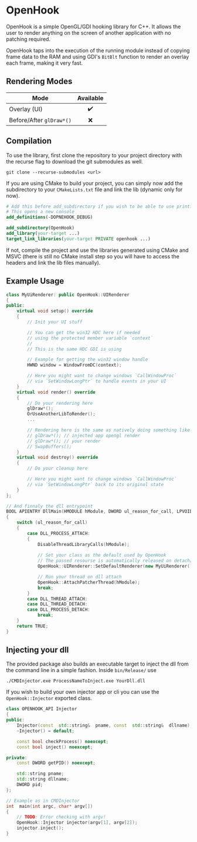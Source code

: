 # OpenHook
OpenHook is a simple OpenGL/GDI hooking library for C++. It allows the user to render anything on the screen of another application with no patching required.

OpenHook taps into the execution of the running module instead of copying frame data to the RAM and using GDI's `BitBlt` function to render an overlay each frame, making it very fast.

## Rendering Modes
| Mode | Available |
|-|:-:|
| Overlay (UI) | :heavy_check_mark: |
| Before/After `glDraw*()` | :x: |

## Compilation
To use the library, first clone the repository to your project directory with the recurse flag to download the git submodules as well.
```shell
git clone --recurse-submodules <url>
```

If you are using CMake to build your project, you can simply now add the subdirectory to your `CMakeLists.txt` file and link the lib (dynamic only for now).
```cmake
# Add this before add_subdirectory if you wish to be able to use printf from your dll
# This opens a new console 
add_definitions(-DOPNEHOOK_DEBUG)

add_subdirectory(OpenHook)
add_library(your-target ...)
target_link_libraries(your-target PRIVATE openhook ...)
```

If not, compile the project and use the libraries generated using CMake and MSVC (there is still no CMake install step so you will have to access the headers and link the lib files manually).

## Example Usage
```cpp
class MyUiRenderer: public OpenHook::UIRenderer
{
public:
    virtual void setup() override
    {
        // Init your UI stuff

        // You can get the win32 HDC here if needed
        // using the protected member variable `context`
        //
        // This is the same HDC GDI is using

        // Example for getting the win32 window handle
        HWND window = WindowFromDC(context);

        // Here you might want to change windows `CallWindowProc` 
        // via `SetWindowLongPtr` to handle events in your UI
    }
    virtual void render() override
    {
        // Do your rendering here
        glDraw*();
        OrUseAnotherLibToRender();
        ...

        // Rendering here is the same as natively doing something like
        // glDraw*(); // injected app opengl render
        // glDraw*(); // your render
        // SwapBuffers();
    }
    virtual void destroy() override
    {
        // Do your cleanup here

        // Here you might want to change windows `CallWindowProc` 
        // via `SetWindowLongPtr` back to its original state
    }
};

// And finnaly the dll entrypoint
BOOL APIENTRY DllMain(HMODULE hModule, DWORD ul_reason_for_call, LPVOID lpReserved)
{
	switch (ul_reason_for_call)
	{
		case DLL_PROCESS_ATTACH:
		{
			DisableThreadLibraryCalls(hModule);
			
			// Set your class as the default used by OpenHook
			// The passed resourse is automatically released on detach/close
			OpenHook::UIRenderer::SetDefaultRenderer(new MyUiRenderer());

			// Run your thread on dll attach
			OpenHook::AttachPatcherThread(hModule);
			break;
		}
		case DLL_THREAD_ATTACH:
		case DLL_THREAD_DETACH:
		case DLL_PROCESS_DETACH:
			break;
	}
	return TRUE;
}
```

## Injecting your  dll
The provided package also builds an executable target to  inject the dll from the command line in a simple fashion. Inside `bin/Release/` use
```shell
./CMDInjector.exe ProcessNameToInject.exe YourDll.dll
```

If you wish to build your own injector app or cli you can use the `OpenHook::Injector` exported class.

```cpp
class OPENHOOK_API Injector
{
public:
	Injector(const  std::string&  pname, const  std::string&  dllname);
	~Injector() = default;

	const bool checkProcess() noexcept;
	const bool inject() noexcept;

private:
	const DWORD getPID() noexcept;

	std::string pname;
	std::string dllname;
	DWORD pid;
};

// Example as in CMDInjector
int  main(int argc, char* argv[])
{
	// TODO: Error checking with argv!
	OpenHook::Injector injector(argv[1], argv[2]);
	injector.inject();
}
```


